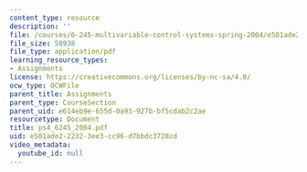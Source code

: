 ```yaml
---
content_type: resource
description: ''
file: /courses/6-245-multivariable-control-systems-spring-2004/e501ade222323ee3cc96d7bbdc3728cd_ps4_6245_2004.pdf
file_size: 58938
file_type: application/pdf
learning_resource_types:
- Assignments
license: https://creativecommons.org/licenses/by-nc-sa/4.0/
ocw_type: OCWFile
parent_title: Assignments
parent_type: CourseSection
parent_uid: e614eb9e-655d-0a93-927b-bf5cdab2c2ae
resourcetype: Document
title: ps4_6245_2004.pdf
uid: e501ade2-2232-3ee3-cc96-d7bbdc3728cd
video_metadata:
  youtube_id: null
---
```

